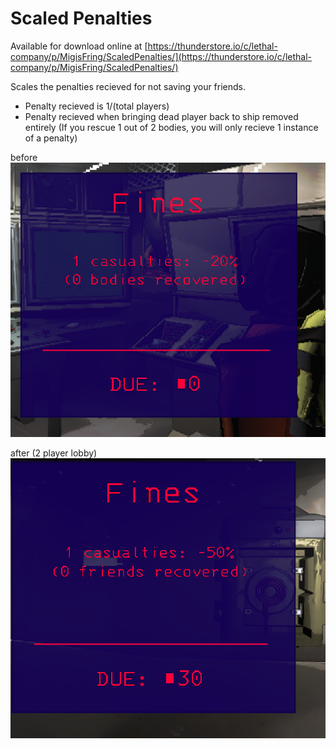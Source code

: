 # Scaled Penalties

Available for download online at [https://thunderstore.io/c/lethal-company/p/MigisFring/ScaledPenalties/](https://thunderstore.io/c/lethal-company/p/MigisFring/ScaledPenalties/)

Scales the penalties recieved for not saving your friends.

- Penalty recieved is 1/(total players)
- Penalty recieved when bringing dead player back to ship removed entirely (If you rescue 1 out of 2 bodies, you will only recieve 1 instance of a penalty)

before
![before.png](./example_images/before.png)

after (2 player lobby)
![after.png](./example_images/after.png)
